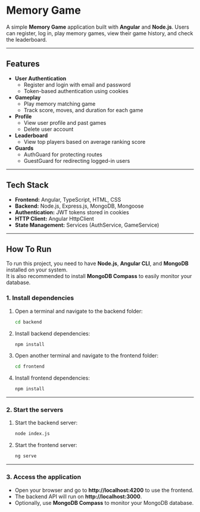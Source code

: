 # Memory Game

A simple **Memory Game** application built with **Angular** and **Node.js**. Users can register, log in, play memory games, view their game history, and check the leaderboard.  

---

## Features

- **User Authentication**
  - Register and login with email and password
  - Token-based authentication using cookies
- **Gameplay**
  - Play memory matching game
  - Track score, moves, and duration for each game
- **Profile**
  - View user profile and past games
  - Delete user account
- **Leaderboard**
  - View top players based on average ranking score
- **Guards**
  - AuthGuard for protecting routes
  - GuestGuard for redirecting logged-in users

---

## Tech Stack

- **Frontend:** Angular, TypeScript, HTML, CSS  
- **Backend:** Node.js, Express.js, MongoDB, Mongoose  
- **Authentication:** JWT tokens stored in cookies  
- **HTTP Client:** Angular HttpClient  
- **State Management:** Services (AuthService, GameService)

---

## How To Run

To run this project, you need to have **Node.js**, **Angular CLI**, and **MongoDB** installed on your system.  
It is also recommended to install **MongoDB Compass** to easily monitor your database.

### 1. Install dependencies

1. Open a terminal and navigate to the backend folder:

    ```bash
    cd backend
    ```

2. Install backend dependencies:

    ```bash
    npm install
    ```

3. Open another terminal and navigate to the frontend folder:

    ```bash
    cd frontend
    ```

4. Install frontend dependencies:

    ```bash
    npm install
    ```

---

### 2. Start the servers

1. Start the backend server:

    ```bash
    node index.js
    ```

2. Start the frontend server:

    ```bash
    ng serve
    ```

---

### 3. Access the application

- Open your browser and go to **http://localhost:4200** to use the frontend.  
- The backend API will run on **http://localhost:3000**.  
- Optionally, use **MongoDB Compass** to monitor your MongoDB database.
